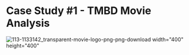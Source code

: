 # Case Study #1 - TMBD Movie Analysis 

![113-1133142_transparent-movie-logo-png-png-download](https://github.com/julesjuliano0721/1stSQLProject/assets/136859698/46b95492-fb0f-4078-9f1d-d832abf9adfb) width="400" height="400"
